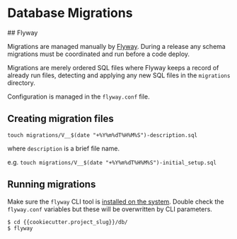 # Database Migrations

## Flyway

Migrations are managed manually by [Flyway](https://flywaydb.org/). During a release any schema migrations must be coordinated and run before a code deploy.

Migrations are merely ordered SQL files where Flyway keeps a record of already run files, detecting and applying any new SQL files in the `migrations` directory.

Configuration is managed in the `flyway.conf` file.

## Creating migration files

`touch migrations/V__$(date "+%Y%m%dT%H%M%S")-description.sql`

where `description` is a brief file name. 

e.g. `touch migrations/V__$(date "+%Y%m%dT%H%M%S")-initial_setup.sql`

## Running migrations

Make sure the `flyway` CLI tool is [installed on the system](https://flywaydb.org/documentation/commandline/). Double check the `flyway.conf` variables but these will be overwritten by CLI parameters.

```
$ cd {{cookiecutter.project_slug}}/db/
$ flyway 
```
